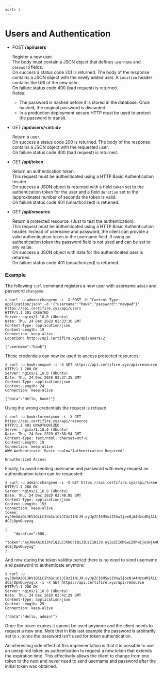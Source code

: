 ```yaml
---
sort: 1
---
```


# Users and Authentication

- POST **/api/users**

    Register a new user.<br>
    The body must contain a JSON object that defines `username` and `password` fields.<br>
    On success a status code 201 is returned. The body of the response contains a JSON object with the newly added user. A `Location` header contains the URI of the new user.<br>
    On failure status code 400 (bad request) is returned.<br>
    Notes:
    - The password is hashed before it is stored in the database. Once hashed, the original password is discarded.
    - In a production deployment secure HTTP must be used to protect the password in transit.

- GET **/api/users/&lt;int:id&gt;**

    Return a user.<br>
    On success a status code 200 is returned. The body of the response contains a JSON object with the requested user.<br>
    On failure status code 400 (bad request) is returned.

- GET **/api/token**

    Return an authentication token.<br>
    This request must be authenticated using a HTTP Basic Authentication header.<br>
    On success a JSON object is returned with a field `token` set to the authentication token for the user and a field `duration` set to the (approximate) number of seconds the token is valid.<br>
    On failure status code 401 (unauthorized) is returned.

- GET **/api/resource**

    Return a protected resource. (Just to test the authentication). <br>
    This request must be authenticated using a HTTP Basic Authentication header. Instead of username and password, the client can provide a valid authentication token in the username field. If using an authentication token the password field is not used and can be set to any value.<br>
    On success a JSON object with data for the authenticated user is returned.<br>
    On failure status code 401 (unauthorized) is returned.

### Example

The following `curl` command registers a new user with username `admin` and password `changeme`:

    $ curl -u admin:changeme -i -X POST -H "Content-Type: application/json" -d '{"username":"hawk","password":"newpwd"}' https://api.certifire.xyz/api/users
    HTTP/1.1 201 CREATED
    Server: nginx/1.18.0 (Ubuntu)
    Date: Thu, 24 Dec 2020 02:33:36 GMT
    Content-Type: application/json
    Content-Length: 19
    Connection: keep-alive
    Location: http://api.certifire.xyz/api/users/2

    {"username":"hawk"}

These credentials can now be used to access protected resources:

    $ curl -u hawk:newpwd -i -X GET https://api.certifire.xyz/api/resource
    HTTP/1.1 200 OK
    Server: nginx/1.18.0 (Ubuntu)
    Date: Thu, 24 Dec 2020 02:37:35 GMT
    Content-Type: application/json
    Content-Length: 24
    Connection: keep-alive

    {"data":"Hello, hawk!"}

Using the wrong credentials the request is refused:

    $ curl -u hawk:loremipsum -i -X GET https://api.certifire.xyz/api/resource
    HTTP/1.1 401 UNAUTHORIZED
    Server: nginx/1.18.0 (Ubuntu)
    Date: Thu, 24 Dec 2020 02:38:54 GMT
    Content-Type: text/html; charset=utf-8
    Content-Length: 19
    Connection: keep-alive
    WWW-Authenticate: Basic realm="Authentication Required"

    Unauthorized Access

Finally, to avoid sending username and password with every request an authentication token can be requested:

    $ curl -u admin:changeme -i -X GET https://api.certifire.xyz/api/token
    HTTP/1.1 200 OK
    Server: nginx/1.18.0 (Ubuntu)
    Date: Thu, 24 Dec 2020 02:40:05 GMT
    Content-Type: application/json
    Content-Length: 153
    Connection: keep-alive
    token: eyJ0eXAiOiJKV1QiLCJhbGciOiJIUzI1NiJ9.eyJpZCI6MSwiZXhwIjoxNjA4Nzc4MjA1LjY1Njc2NzZ9.3zQ9CSAiu5pdVXc_cWaby1WGTpTTF-dCEjDpvOuvyxg

    {
        "duration":600,
        "token":"eyJ0eXAiOiJKV1QiLCJhbGciOiJIUzI1NiJ9.eyJpZCI6MSwiZXhwIjoxNjA4Nzc4MjA1LjY1Njc2NzZ9.3zQ9CSAiu5pdVXc_cWaby1WGTpTTF-dCEjDpvOuvyxg"
    }

And now during the token validity period there is no need to send username and password to authenticate anymore:

    $ curl -u eyJ0eXAiOiJKV1QiLCJhbGciOiJIUzI1NiJ9.eyJpZCI6MSwiZXhwIjoxNjA4Nzc4MjA1LjY1Njc2NzZ9.3zQ9CSAiu5pdVXc_cWaby1WGTpTTF-dCEjDpvOuvyxg:x -i -X GET https://api.certifire.xyz/api/resource
    HTTP/1.1 200 OK
    Server: nginx/1.18.0 (Ubuntu)
    Date: Thu, 24 Dec 2020 02:42:29 GMT
    Content-Type: application/json
    Content-Length: 25
    Connection: keep-alive

    {"data":"Hello, admin!"}

Once the token expires it cannot be used anymore and the client needs to request a new one. Note that in this last example the password is arbitrarily set to `x`, since the password isn't used for token authentication.

An interesting side effect of this implementation is that it is possible to use an unexpired token as authentication to request a new token that extends the expiration time. This effectively allows the client to change from one token to the next and never need to send username and password after the initial token was obtained.

